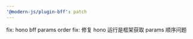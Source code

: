 ```yaml
---
'@modern-js/plugin-bff': patch
---
```


fix: hono bff params order
fix: 修复 hono 运行是框架获取 params 顺序问题
